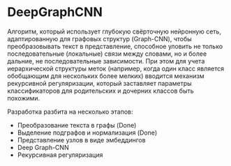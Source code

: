 # DeepGraphCNN
Алгоритм, который использует глубокую свёрточную нейронную сеть, адаптированную для графовых структур (Graph-CNN), чтобы преобразовывать текст в представление, способное уловить не только последовательные (локальные) связи между словами, но и более дальние, не последовательные зависимости. При этом для учета иерархической структуры меток (например, когда один класс является обобщающим для нескольких более мелких) вводится механизм рекурсивной регуляризации, который заставляет параметры классификаторов для родительских и дочерних классов быть похожими.

Разработка разбита на несколько этапов:

- Преобразование текста в графы (Done)
- Выделение подграфов и нормализация (Done)
- Представление узлов в виде эмбеддингов
- Deep Graph-CNN
- Рекурсивная регуляризация
